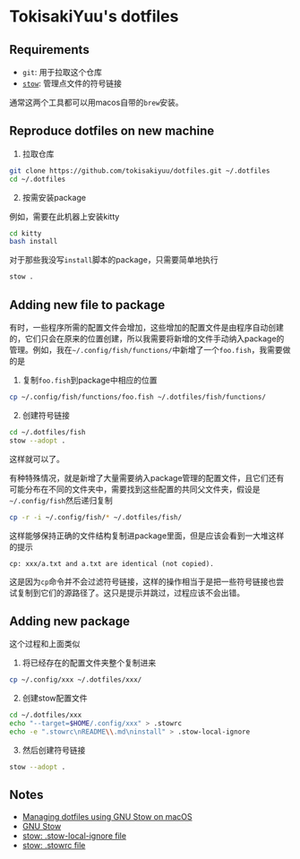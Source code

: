 # TokisakiYuu's dotfiles

## Requirements

- `git`: 用于拉取这个仓库
- [`stow`](https://www.gnu.org/software/stow/): 管理点文件的符号链接

通常这两个工具都可以用macos自带的`brew`安装。

## Reproduce dotfiles on new machine

1. 拉取仓库

```bash
git clone https://github.com/tokisakiyuu/dotfiles.git ~/.dotfiles
cd ~/.dotfiles
```

2. 按需安装package

例如，需要在此机器上安装kitty

```bash
cd kitty
bash install
```

对于那些我没写`install`脚本的package，只需要简单地执行

```bash
stow .
```

## Adding new file to package

有时，一些程序所需的配置文件会增加，这些增加的配置文件是由程序自动创建的，它们只会在原来的位置创建，所以我需要将新增的文件手动纳入package的管理。例如，我在`~/.config/fish/functions/`中新增了一个`foo.fish`，我需要做的是

1. 复制`foo.fish`到package中相应的位置

```bash
cp ~/.config/fish/functions/foo.fish ~/.dotfiles/fish/functions/
```

2. 创建符号链接

```bash
cd ~/.dotfiles/fish
stow --adopt .
```

这样就可以了。

有种特殊情况，就是新增了大量需要纳入package管理的配置文件，且它们还有可能分布在不同的文件夹中，需要找到这些配置的共同父文件夹，假设是`~/.config/fish`然后递归复制

```bash
cp -r -i ~/.config/fish/* ~/.dotfiles/fish/
```

这样能够保持正确的文件结构复制进package里面，但是应该会看到一大堆这样的提示

```
cp: xxx/a.txt and a.txt are identical (not copied).
```

这是因为`cp`命令并不会过滤符号链接，这样的操作相当于是把一些符号链接也尝试复制到它们的源路径了。这只是提示并跳过，过程应该不会出错。

## Adding new package

这个过程和上面类似

1. 将已经存在的配置文件夹整个复制进来

```bash
cp ~/.config/xxx ~/.dotfiles/xxx/
```

2. 创建stow配置文件

```bash
cd ~/.dotfiles/xxx
echo "--target=$HOME/.config/xxx" > .stowrc
echo -e ".stowrc\nREADME\\.md\ninstall" > .stow-local-ignore
```

3. 然后创建符号链接

```bash
stow --adopt .
```

## Notes

- [Managing dotfiles using GNU Stow on macOS](https://dev.to/hitblast/managing-configuration-using-gnu-stow-on-macos-5ff6)
- [GNU Stow](https://www.gnu.org/software/stow/)
- [stow: .stow-local-ignore file](https://www.gnu.org/software/stow/manual/html_node/Types-And-Syntax-Of-Ignore-Lists.html)
- [stow: .stowrc file](https://www.gnu.org/software/stow/manual/html_node/Resource-Files.html)
